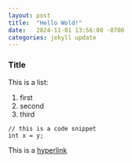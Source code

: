```yaml
---
layout: post
title:  "Hello Wold!"
date:   2024-11-01 13:56:00 -0700
categories: jekyll update
---
```


### Title

This is a list:
1. first
2. second
3. third

```
// this is a code snippet
int x = y;
```

This is a [hyperlink](https://github.com)
